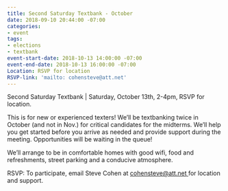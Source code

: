 ```yaml
---
title: Second Saturday Textbank - October
date: 2018-09-10 20:44:00 -07:00
categories:
- event
tags:
- elections
- textbank
event-start-date: 2018-10-13 14:00:00 -07:00
event-end-date: 2018-10-13 16:00:00 -07:00
Location: RSVP for location
RSVP-link: 'mailto: cohensteve@att.net'
---
```


Second Saturday Textbank | Saturday, October 13th, 2-4pm, RSVP for location. 

This is for new or experienced texters! We’ll be textbanking twice in October (and not in Nov.) for critical candidates for the midterms. We’ll help you get started before you arrive as needed and provide support during the meeting. Opportunities will be waiting in the queue! 

We’ll arrange to be in comfortable homes with good wifi, food and refreshments, street parking and a conducive atmosphere. 

RSVP: To participate, email Steve Cohen at [cohensteve@att.net ](mailto:cohensteve@att.net)for location and support.